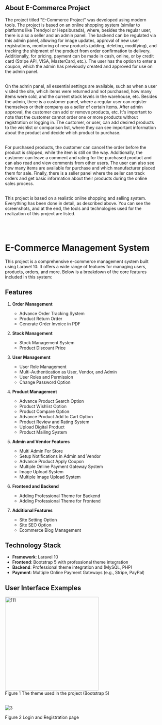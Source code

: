 ## About E-Commerce Project

The project titled "E-Commerce Project" was developed using modern tools. The project is based on an online shopping system (similar to platforms like Trendyol or Hepsiburada), where, besides the regular user, there is also a seller and an admin panel. The backend can be regulated via this admin panel, allowing for image updates, approval of new user registrations, monitoring of new products (adding, deleting, modifying), and tracking the shipment of the product from order confirmation to delivery. Additionally, for pricing, payment can be made in cash, online, or by credit card (Stripe API, VISA, MasterCard, etc.). The user has the option to enter a coupon, which the admin has previously created and approved for use on the admin panel.
<br><br>

On the admin panel, all essential settings are available, such as when a user visited the site, which items were returned and not purchased, how many items were sold, and the current stock levels in the warehouse, etc. Besides the admin, there is a customer panel, where a regular user can register themselves or their company as a seller of certain items. After admin approval, the customer can add or remove products, etc. It's important to note that the customer cannot order one or more products without registration or logging in. The customer, or user, can add desired products to the wishlist or comparison list, where they can see important information about the product and decide which product to purchase.
<br><br>

For purchased products, the customer can cancel the order before the product is shipped, while the item is still on the way. Additionally, the customer can leave a comment and rating for the purchased product and can also read and view comments from other users. The user can also see how many items are available for purchase and which manufacturer placed them for sale. Finally, there is a seller panel where the seller can track orders and get basic information about their products during the online sales process.<br><br>


This project is based on a realistic online shopping and selling system. Everything has been done in detail, as described above. You can see the screenshots, and at the end, the tools and technologies used for the realization of this project are listed.

<br><br>
# E-Commerce Management System

This project is a comprehensive e-commerce management system built using Laravel 10. It offers a wide range of features for managing users, products, orders, and more. Below is a breakdown of the core features included in this system:

## Features

1. **Order Management**
   - Advance Order Tracking System
   - Product Return Order
   - Generate Order Invoice in PDF

2. **Stock Management**
   - Stock Management System
   - Product Discount Price

3. **User Management**
   - User Role Management
   - Multi-Authentication as User, Vendor, and Admin
   - User Roles and Permission
   - Change Password Option

4. **Product Management**
   - Advance Product Search Option
   - Product Wishlist Option
   - Product Compare Option
   - Advance Product Add to Cart Option
   - Product Review and Rating System
   - Upload Digital Product
   - Product Mailing System

5. **Admin and Vendor Features**
   - Multi Admin For Store
   - Setup Notifications in Admin and Vendor
   - Advance Product Apply Coupon
   - Multiple Online Payment Gateway System
   - Image Upload System
   - Multiple Image Upload System

6. **Frontend and Backend**
   - Adding Professional Theme for Backend
   - Adding Professional Theme for Frontend

7. **Additional Features**
   - Site Setting Option
   - Site SEO Option
   - Ecommerce Blog Management

## Technology Stack

- **Framework**: Laravel 10
- **Frontend**: Bootstrap 5 with professional theme integration
- **Backend**: Professional theme integration and (MySQL, PHP)
- **Payment**: Multiple Online Payment Gateways (e.g., Stripe, PayPal)


## User Interface Examples

<img width="308" alt="111" src="https://github.com/user-attachments/assets/b0354de8-7b01-47c6-b18e-2b75b2344e78">
<br>
Figure 1 The theme used in the project (Bootstrap 5)
<br><br>

![3](https://github.com/user-attachments/assets/f9479fcb-eb62-432b-9a49-afac11afea7c)


Figure 2 Login and Registration page
<br><br>
